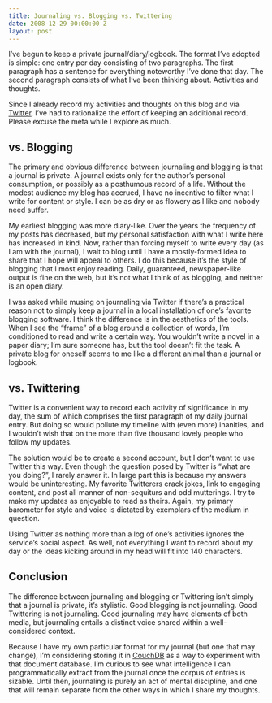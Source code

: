 ```yaml
---
title: Journaling vs. Blogging vs. Twittering
date: 2008-12-29 00:00:00 Z
layout: post
---
```





I’ve begun to keep a private journal/diary/logbook. The format I’ve adopted is simple: one entry per day consisting of two paragraphs. The first paragraph has a sentence for everything noteworthy I’ve done that day. The second paragraph consists of what I’ve been thinking about. Activities and thoughts.

Since I already record my activities and thoughts on this blog and via [Twitter](http://twitter.com/al3x), I’ve had to rationalize the effort of keeping an additional record. Please excuse the meta while I explore as much.

vs. Blogging
------------

The primary and obvious difference between journaling and blogging is that a journal is private. A journal exists only for the author’s personal consumption, or possibly as a posthumous record of a life. Without the modest audience my blog has accrued, I have no incentive to filter what I write for content or style. I can be as dry or as flowery as I like and nobody need suffer.

My earliest blogging was more diary-like. Over the years the frequency of my posts has decreased, but my personal satisfaction with what I write here has increased in kind. Now, rather than forcing myself to write every day (as I am with the journal), I wait to blog until I have a mostly-formed idea to share that I hope will appeal to others. I do this because it’s the style of blogging that I most enjoy reading. Daily, guaranteed, newspaper-like output is fine on the web, but it’s not what I think of as blogging, and neither is an open diary.

I was asked while musing on journaling via Twitter if there’s a practical reason not to simply keep a journal in a local installation of one’s favorite blogging software. I think the difference is in the aesthetics of the tools. When I see the “frame” of a blog around a collection of words, I’m conditioned to read and write a certain way. You wouldn’t write a novel in a paper diary; I’m sure someone has, but the tool doesn’t fit the task. A private blog for oneself seems to me like a different animal than a journal or logbook.

vs. Twittering
--------------

Twitter is a convenient way to record each activity of significance in my day, the sum of which comprises the first paragraph of my daily journal entry. But doing so would pollute my timeline with (even more) inanities, and I wouldn’t wish that on the more than five thousand lovely people who follow my updates.

The solution would be to create a second account, but I don’t want to use Twitter this way. Even though the question posed by Twitter is “what are you doing?”, I rarely answer it. In large part this is because my answers would be uninteresting. My favorite Twitterers crack jokes, link to engaging content, and post all manner of non-sequiturs and odd mutterings. I try to make my updates as enjoyable to read as theirs. Again, my primary barometer for style and voice is dictated by exemplars of the medium in question.

Using Twitter as nothing more than a log of one’s activities ignores the service’s social aspect. As well, not everything I want to record about my day or the ideas kicking around in my head will fit into 140 characters.

Conclusion
----------

The difference between journaling and blogging or Twittering isn’t simply that a journal is private, it’s stylistic. Good blogging is not journaling. Good Twittering is not journaling. Good journaling may have elements of both media, but journaling entails a distinct voice shared within a well-considered context.

Because I have my own particular format for my journal (but one that may change), I’m considering storing it in [CouchDB](http://couchdb.apache.org/) as a way to experiment with that document database. I’m curious to see what intelligence I can programmatically extract from the journal once the corpus of entries is sizable. Until then, journaling is purely an act of mental discipline, and one that will remain separate from the other ways in which I share my thoughts.
